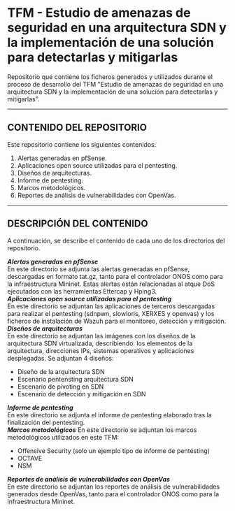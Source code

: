 # TFM - Estudio de amenazas de seguridad en una arquitectura SDN y la implementación de una solución para detectarlas y mitigarlas
Repositorio que contiene los ficheros generados y utilizados durante el proceso de desarrollo del TFM "Estudio de amenazas de seguridad en una arquitectura SDN y la implementación de una solución para detectarlas y mitigarlas".

----------------------------------------------------
## CONTENIDO DEL REPOSITORIO
Este repositorio contiene los siguientes contenidos:
1. Alertas generadas en pfSense.
2. Aplicaciones open source utilizadas para el pentesting.
3. Diseños de arquitecturas.
4. Informe de pentesting.
5. Marcos metodológicos.
6. Reportes de análisis de vulnerabilidades con OpenVas.

-----------------------------------------------------
## DESCRIPCIÓN DEL CONTENIDO
A continuación, se describe el contenido de cada uno de los directorios del repositorio.

**_Alertas generadas en pfSense_**  
En este directorio se adjunta las alertas generadas en pfSense, descargadas en formato tat.gz, tanto para el controlador ONOS como para la infraestructura Mininet. Estas alertas están relacionadas al atque DoS ejecutados con las herramientas Ettercap y Hping3.  
**_Aplicaciones open source utilizadas para el pentesting_**  
En este directorio se adjuntan las aplicaciones de terceros descargadas para realizar el pentesting (sdnpwn, slowloris, XERXES y openvas) y los ficheros de instalación de Wazuh para el monitoreo, detección y mitigación.  
**_Diseños de arquitecturas_**  
En este directorio se adjuntan las imágenes con los diseños de la arquitectura SDN virtualizada, describiendo: los elementos de la arquitectura, direcciones IPs, sistemas operativos y aplicaciones desplegadas. Se adjuntan 4 diseños:  
+ Diseño de la arquitectura SDN  
+ Escenario pentensting arquitectura SDN
+ Escenario de pivoting en SDN
+ Escenario de detección y mitigación en SDN    

**_Informe de pentesting_**  
En este directorio se adjunta el informe de pentesting elaborado tras la finalización del pentesting.  
**_Marcos metodológicos_**
En este directorio se adjuntan los marcos metodológicos utilizados en este TFM:  
+ Offensive Security (solo un ejemplo tipo de informe de pentesting)
+ OCTAVE
+ NSM  

**_Reportes de análisis de vulnerabilidades con OpenVas_**  
En este directorio se adjuntan los reportes de análisis de vulnerabilidades generados desde OpenVas, tanto para el controlador ONOS como para la infraestructura Mininet.
